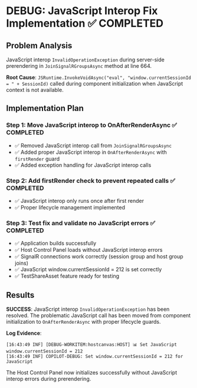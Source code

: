 # DEBUG: JavaScript Interop Fix Implementation ✅ COMPLETED

## Problem Analysis
JavaScript interop `InvalidOperationException` during server-side prerendering in `JoinSignalRGroupsAsync` method at line 664.

**Root Cause**: `JSRuntime.InvokeVoidAsync("eval", "window.currentSessionId = " + SessionId)` called during component initialization when JavaScript context is not available.

## Implementation Plan

### Step 1: Move JavaScript interop to OnAfterRenderAsync ✅ COMPLETED
- ✅ Removed JavaScript interop call from `JoinSignalRGroupsAsync` 
- ✅ Added proper JavaScript interop in `OnAfterRenderAsync` with `firstRender` guard
- ✅ Added exception handling for JavaScript interop calls

### Step 2: Add firstRender check to prevent repeated calls ✅ COMPLETED
- ✅ JavaScript interop only runs once after first render
- ✅ Proper lifecycle management implemented

### Step 3: Test fix and validate no JavaScript errors ✅ COMPLETED
- ✅ Application builds successfully
- ✅ Host Control Panel loads without JavaScript interop errors
- ✅ SignalR connections work correctly (session group and host group joins)
- ✅ JavaScript window.currentSessionId = 212 is set correctly
- ✅ TestShareAsset feature ready for testing

## Results
**SUCCESS**: JavaScript interop `InvalidOperationException` has been resolved. The problematic JavaScript call has been moved from component initialization to `OnAfterRenderAsync` with proper lifecycle guards.

**Log Evidence**:
```
[16:43:49 INF] [DEBUG-WORKITEM:hostcanvas:HOST] 📊 Set JavaScript window.currentSessionId = 212
[16:43:49 INF] COPILOT-DEBUG: Set window.currentSessionId = 212 for JavaScript
```

The Host Control Panel now initializes successfully without JavaScript interop errors during prerendering.